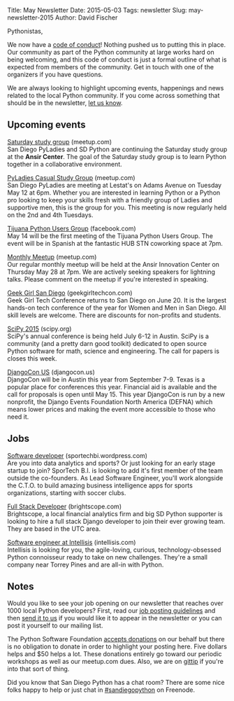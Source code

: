Title: May Newsletter
Date: 2015-05-03
Tags: newsletter
Slug: may-newsletter-2015
Author: David Fischer


Pythonistas,

We now have a [code of conduct][]! Nothing pushed us to putting this in place.
Our community as part of the Python community at large works hard on being
welcoming, and this code of conduct is just a formal outline of what is expected
from members of the community. Get in touch with one of the organizers if you
have questions.

[code of conduct]: http://pythonsd.org/pages/code-of-conduct.html

We are always looking to highlight upcoming events, happenings and news related to the local Python community. If you come across something that should be in the newsletter, [let us know][].

[let us know]: mailto:sandiegopython-organizers@googlegroups.com


Upcoming events
---------------


[Saturday study group][saturday-meetup] (meetup.com) <br />
San Diego PyLadies and SD Python are continuing the Saturday study group
at the **Ansir Center**. The goal of the Saturday study group is to learn Python
together in a collaborative environment.

[saturday-meetup]: http://www.meetup.com/pythonsd/events/221953664/


[PyLadies Casual Study Group][] (meetup.com) <br />
San Diego PyLadies are meeting at Lestat's on Adams Avenue on Tuesday May 12
at 6pm. Whether you are interested in learning Python or a Python pro looking
to keep your skills fresh with a friendly group of Ladies and supportive men,
this is the group for you. This meeting is now regularly held on the 2nd and
4th Tuesdays.

[PyLadies Casual Study Group]: http://www.meetup.com/sd-pyladies/events/222165575/


[Tijuana Python Users Group][] (facebook.com) <br />
May 14 will be the first meeting of the Tijuana Python Users Group. The event
will be in Spanish at the fantastic HUB STN coworking space at 7pm.

[Tijuana Python Users Group]: https://www.facebook.com/events/1620616498151586/


[Monthly Meetup][] (meetup.com) <br />
Our regular monthly meetup will be held at the Ansir Innovation Center on
Thursday May 28 at 7pm. We are actively seeking speakers for lightning talks.
Please comment on the meetup if you're interested in speaking.

[Monthly Meetup]: http://www.meetup.com/pythonsd/events/220848358/


[Geek Girl San Diego][] (geekgirltechcon.com) <br />
Geek Girl Tech Conference returns to San Diego on June 20. It is the largest
hands-on tech conference of the year for Women and Men in San Diego. All skill
levels are welcome. There are discounts for non-profits and students.

[Geek Girl San Diego]: http://sandiego.geekgirltechcon.com/


[SciPy 2015][] (scipy.org) <br />
SciPy's annual conference is being held July 6-12 in Austin. SciPy is a
community (and a pretty darn good toolkit) dedicated to open source Python
software for math, science and engineering. The call for papers is closes
this week.

[SciPy 2015]: http://www.scipy2015.scipy.org/


[DjangoCon US][] (djangocon.us) <br />
DjangoCon will be in Austin this year from September 7-9. Texas is a popular
place for conferences this year. Financial aid is available and the call for
proposals is open until May 15. This year DjangoCon is run by a new nonprofit,
the Django Events Foundation North America (DEFNA) which means lower prices and
making the event more accessible to those who need it.

[DjangoCon US]: https://2015.djangocon.us/


Jobs
----

[Software developer][] (sportechbi.wordpress.com) <br />
Are you into data analytics and sports? Or just looking for an early stage
startup to join? SporTech B.I. is looking to add it's first member of the
team outside the co-founders.  As Lead Software Engineer, you'll work
alongside the C.T.O. to build amazing business intelligence apps for sports
organizations, starting with soccer clubs.

[Software developer]: https://sportechbi.wordpress.com/job-opportunities/


[Full Stack Developer][full-stack-dev] (brightscope.com) <br />
Brightscope, a local financial analytics firm and big SD Python supporter is
looking to hire a full stack Django developer to join their ever growing team.
They are based in the UTC area.

[full-stack-dev]: http://www.brightscope.com/about/careers/#job_Software_Engineer


[Software engineer at Intellisis][software-engineer] (intellisis.com) <br />
Intellisis is looking for you, the agile-loving, curious, technology-obsessed
Python connoisseur ready to take on new challenges. They're a small company
near Torrey Pines and are all-in with Python.

[software-engineer]: http://www.intellisis.com/#career-wrapper


Notes
-----

Would you like to see your job opening on our newsletter that reaches over
1000 local Python developers? First, read our
[job posting guidelines][job-guidelines] and then [send it to us][send-it]
if you would like it to appear in the newsletter or you can post it
yourself to our mailing list.

The Python Software Foundation [accepts donations][accepts-donations] on our
behalf but there is no obligation to donate in order to highlight your
posting here. Five dollars helps and $50 helps a lot. These donations entirely
go toward our periodic workshops as well as our meetup.com dues.
Also, we are on [gittip][] if you're into that sort of thing.

[send-it]: mailto:sandiegopython-organizers@googlegroups.com
[job-guidelines]: http://pythonsd.org/pages/job-posting-guidelines.html
[accepts-donations]: https://psfmember.org/civicrm/contribute/transact?reset=1&id=9
[gittip]: https://www.gittip.com/sandiegopython/


Did you know that San Diego Python has a chat room? There are some nice
folks happy to help or just chat in [#sandiegopython][irc] on Freenode.

[irc]: http://pythonsd.org/pages/chat-room.html
